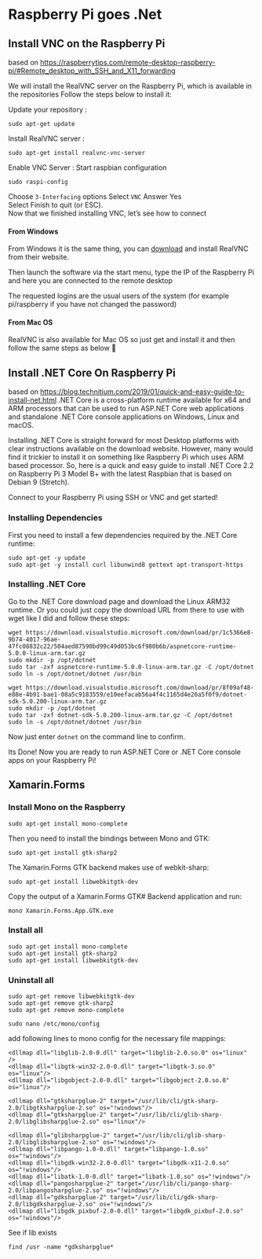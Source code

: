 # Raspberry Pi goes .Net
## Install VNC on the Raspberry Pi
based on https://raspberrytips.com/remote-desktop-raspberry-pi/#Remote_desktop_with_SSH_and_X11_forwarding

We will install the RealVNC server on the Raspberry Pi, which is available in the repositories
Follow the steps below to install it:

Update your repository :
```
sudo apt-get update
```

Install RealVNC server :
```
sudo apt-get install realvnc-vnc-server
```

Enable VNC Server :
Start raspbian configuration
```
sudo raspi-config
```

Choose ```3-Interfacing``` options 
Select ```VNC``` 
Answer Yes  
Select Finish to quit (or ESC).  
Now that we finished installing VNC, let’s see how to connect

#### From Windows
From Windows it is the same thing, you can [download](https://www.realvnc.com/fr/connect/download/viewer/windows/) and install RealVNC from their website.

Then launch the software via the start menu, type the IP of the Raspberry Pi and here you are connected to the remote desktop

The requested logins are the usual users of the system (for example pi/raspberry if you have not changed the password)

#### From Mac OS
RealVNC is also available for Mac OS  so just get and install it and then follow the same steps as below 🙂  

  

## Install .NET Core On Raspberry Pi
based on https://blog.technitium.com/2019/01/quick-and-easy-guide-to-install-net.html
.NET Core is a cross-platform runtime available for x64 and ARM processors that can be used to run ASP.NET Core web applications and standalone .NET Core console applications on Windows, Linux and macOS.

Installing .NET Core is straight forward for most Desktop platforms with clear instructions available on the download website. However, many would find it trickier to install it on something like Raspberry Pi which uses ARM based processor. So, here is a quick and easy guide to install .NET Core 2.2 on Raspberry Pi 3 Model B+ with the latest Raspbian that is based on Debian 9 (Stretch).

Connect to your Raspberry Pi using SSH or VNC and get started!

### Installing Dependencies
First you need to install a few dependencies required by the .NET Core runtime:

```
sudo apt-get -y update
sudo apt-get -y install curl libunwind8 gettext apt-transport-https
```

### Installing .NET Core
Go to the .NET Core download page and download the Linux ARM32 runtime. Or you could just copy the download URL from there to use with wget like I did and follow these steps:

```
wget https://download.visualstudio.microsoft.com/download/pr/1c5366e8-9b74-4017-96ae-47fc08832c22/504aed87590bd99c49d053bc6f980b6b/aspnetcore-runtime-5.0.0-linux-arm.tar.gz
sudo mkdir -p /opt/dotnet
sudo tar -zxf aspnetcore-runtime-5.0.0-linux-arm.tar.gz -C /opt/dotnet
sudo ln -s /opt/dotnet/dotnet /usr/bin
```



```
wget https://download.visualstudio.microsoft.com/download/pr/8f09af48-e88e-4b91-bae1-08a5c9183559/e10eefacab56a4f4c1165d4e26a5f0f9/dotnet-sdk-5.0.200-linux-arm.tar.gz
sudo mkdir -p /opt/dotnet
sudo tar -zxf dotnet-sdk-5.0.200-linux-arm.tar.gz -C /opt/dotnet
sudo ln -s /opt/dotnet/dotnet /usr/bin
```





Now just enter ```dotnet``` on the command line to confirm.

Its Done!
Now you are ready to run ASP.NET Core or .NET Core console apps on your Raspberry Pi!


## Xamarin.Forms
### Install Mono on the Raspberry

```
sudo apt-get install mono-complete
```

Then you need to install the bindings between Mono and GTK:  
```
sudo apt-get install gtk-sharp2
```

The Xamarin.Forms GTK backend makes use of webkit-sharp:
```
sudo apt-get install libwebkitgtk-dev
```

Copy the output of a Xamarin.Forms GTK# Backend application and run:  
```
mono Xamarin.Forms.App.GTK.exe
```

### Install all
```
sudo apt-get install mono-complete
sudo apt-get install gtk-sharp2
sudo apt-get install libwebkitgtk-dev
```

### Uninstall all
```
sudo apt-get remove libwebkitgtk-dev
sudo apt-get remove gtk-sharp2
sudo apt-get remove mono-complete
```

```
sudo nano /etc/mono/config   
```

add following lines to mono config for the necessary file mappings:
```
<dllmap dll="libglib-2.0-0.dll" target="libglib-2.0.so.0" os="linux" />
<dllmap dll="libgtk-win32-2.0-0.dll" target="libgtk-3.so.0" os="linux"/>
<dllmap dll="libgobject-2.0-0.dll" target="libgobject-2.0.so.0" os="linux"/>

<dllmap dll="gtksharpglue-2" target="/usr/lib/cli/gtk-sharp-2.0/libgtksharpglue-2.so" os="!windows"/> 
<dllmap dll="gtksharpglue-2" target="/usr/lib/cli/glib-sharp-2.0/libglibsharpglue-2.so" os="linux"/>

<dllmap dll="glibsharpglue-2" target="/usr/lib/cli/glib-sharp-2.0/libglibsharpglue-2.so" os="!windows"/>   
<dllmap dll="libpango-1.0-0.dll" target="libpango-1.0.so" os="!windows"/> 
<dllmap dll="libgdk-win32-2.0-0.dll" target="libgdk-x11-2.0.so" os="!windows"/> 
<dllmap dll="libatk-1.0-0.dll" target="libatk-1.0.so" os="!windows"/> 
<dllmap dll="pangosharpglue-2" target="/usr/lib/cli/pango-sharp-2.0/libpangosharpglue-2.so" os="!windows"/> 
<dllmap dll="gdksharpglue-2" target="/usr/lib/cli/gdk-sharp-2.0/libgdksharpglue-2.so" os="!windows"/> 
<dllmap dll="libgdk_pixbuf-2.0-0.dll" target="libgdk_pixbuf-2.0.so" os="!windows"/> 
```

See if lib exists
```
find /usr -name *gdksharpglue*
```

